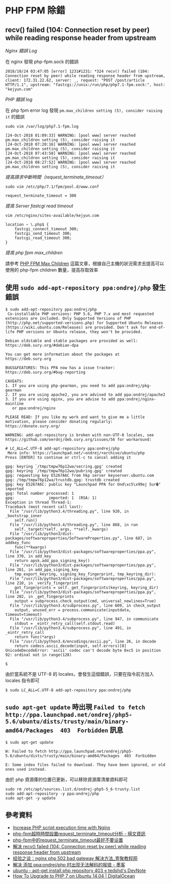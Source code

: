 # PHP FPM 除錯


## recv() failed (104: Connection reset by peer) while reading response header from upstream


*Nginx 錯誤 Log*

在 nginx 發現 php-fpm.sock 的錯誤

```
2018/10/24 03:47:05 [error] 1231#1231: *324 recv() failed (104: Connection reset by peer) while reading response header from upstream, client: 172.31.22.62, server: _, request: "POST /post/article HTTP/1.1", upstream: "fastcgi://unix:/run/php/php7.1-fpm.sock:", host: "kejyun.com"
```


*PHP 錯誤 log*

在 php fpm error log 發現 `pm.max_children setting (5), consider raising it` 的錯誤

```
sudo vim /var/log/php7.1-fpm.log
```

```
[24-Oct-2018 01:09:33] WARNING: [pool www] server reached pm.max_children setting (5), consider raising it
[24-Oct-2018 07:20:16] WARNING: [pool www] server reached pm.max_children setting (5), consider raising it
[24-Oct-2018 07:43:58] WARNING: [pool www] server reached pm.max_children setting (5), consider raising it
[24-Oct-2018 08:27:52] WARNING: [pool www] server reached pm.max_children setting (5), consider raising it
```


*提高請求中斷時間（request_terminate_timeout）*

```
sudo vim /etc/php/7.1/fpm/pool.d/www.conf
```

```
request_terminate_timeout = 300
```

*提高 Server fastcgi read timeout*

```
vim /etc/nginx/sites-available/kejyun.com
```

```
location ~ \.php$ {
    fastcgi_connect_timeout 300;
    fastcgi_send_timeout 300;
    fastcgi_read_timeout 300;
}
```

*提高 php fpm max_children*

請參考 [PHP FPM Max Children](./web-php-max-children.md) 這篇文章，根據自己主機的狀況需求去提高可以使用的 php-fpm children 數量，提高存取效率


## 使用 `sudo add-apt-repository ppa:ondrej/php` 發生錯誤


```
$ sudo add-apt-repository ppa:ondrej/php
 Co-installable PHP versions: PHP 5.6, PHP 7.x and most requested extensions are included. Only Supported Versions of PHP (http://php.net/supported-versions.php) for Supported Ubuntu Releases (https://wiki.ubuntu.com/Releases) are provided. Don't ask for end-of-life PHP versions or Ubuntu release, they won't be provided.

Debian oldstable and stable packages are provided as well: https://deb.sury.org/#debian-dpa

You can get more information about the packages at https://deb.sury.org

BUGS&FEATURES: This PPA now has a issue tracker:
https://deb.sury.org/#bug-reporting

CAVEATS:
1. If you are using php-gearman, you need to add ppa:ondrej/pkg-gearman
2. If you are using apache2, you are advised to add ppa:ondrej/apache2
3. If you are using nginx, you are advise to add ppa:ondrej/nginx-mainline
   or ppa:ondrej/nginx

PLEASE READ: If you like my work and want to give me a little motivation, please consider donating regularly: https://donate.sury.org/

WARNING: add-apt-repository is broken with non-UTF-8 locales, see
https://github.com/oerdnj/deb.sury.org/issues/56 for workaround:

# LC_ALL=C.UTF-8 add-apt-repository ppa:ondrej/php
 More info: https://launchpad.net/~ondrej/+archive/ubuntu/php
Press [ENTER] to continue or ctrl-c to cancel adding it

gpg: keyring `/tmp/tmpw76p12wa/secring.gpg' created
gpg: keyring `/tmp/tmpw76p12wa/pubring.gpg' created
gpg: requesting key E5267A6C from hkp server keyserver.ubuntu.com
gpg: /tmp/tmpw76p12wa/trustdb.gpg: trustdb created
gpg: key E5267A6C: public key "Launchpad PPA for Ond\xc5\x99ej Sur�" imported
gpg: Total number processed: 1
gpg:               imported: 1  (RSA: 1)
Exception in thread Thread-1:
Traceback (most recent call last):
  File "/usr/lib/python3.4/threading.py", line 920, in _bootstrap_inner
    self.run()
  File "/usr/lib/python3.4/threading.py", line 868, in run
    self._target(*self._args, **self._kwargs)
  File "/usr/lib/python3/dist-packages/softwareproperties/SoftwareProperties.py", line 687, in addkey_func
    func(**kwargs)
  File "/usr/lib/python3/dist-packages/softwareproperties/ppa.py", line 370, in add_key
    return apsk.add_ppa_signing_key()
  File "/usr/lib/python3/dist-packages/softwareproperties/ppa.py", line 261, in add_ppa_signing_key
    tmp_export_keyring, signing_key_fingerprint, tmp_keyring_dir):
  File "/usr/lib/python3/dist-packages/softwareproperties/ppa.py", line 210, in _verify_fingerprint
    got_fingerprints = self._get_fingerprints(keyring, keyring_dir)
  File "/usr/lib/python3/dist-packages/softwareproperties/ppa.py", line 202, in _get_fingerprints
    output = subprocess.check_output(cmd, universal_newlines=True)
  File "/usr/lib/python3.4/subprocess.py", line 609, in check_output
    output, unused_err = process.communicate(inputdata, timeout=timeout)
  File "/usr/lib/python3.4/subprocess.py", line 947, in communicate
    stdout = _eintr_retry_call(self.stdout.read)
  File "/usr/lib/python3.4/subprocess.py", line 491, in _eintr_retry_call
    return func(*args)
  File "/usr/lib/python3.4/encodings/ascii.py", line 26, in decode
    return codecs.ascii_decode(input, self.errors)[0]
UnicodeDecodeError: 'ascii' codec can't decode byte 0xc5 in position 92: ordinal not in range(128)

$
```

由於當系統不是 UTF-8 的 locales，會發生這個錯誤，只要在指令前方加入 locales 指令即可

```
$ sudo LC_ALL=C.UTF-8 add-apt-repository ppa:ondrej/php
```

## `sudo apt-get update` 時出現 `Failed to fetch http://ppa.launchpad.net/ondrej/php5-5.6/ubuntu/dists/trusty/main/binary-amd64/Packages  403  Forbidden` 訊息

```
$ sudo apt-get update

W: Failed to fetch http://ppa.launchpad.net/ondrej/php5-5.6/ubuntu/dists/trusty/main/binary-amd64/Packages  403  Forbidden

E: Some index files failed to download. They have been ignored, or old ones used instead.
```

由於 php 資源庫的位置已更新，可以移除資源庫清單資料即可

```
sudo rm /etc/apt/sources.list.d/ondrej-php5-5_6-trusty.list
sudo add-apt-repository -y ppa:ondrej/php
sudo apt-get -y update
```



## 參考資料
* [Increase PHP script execution time with Nginx](https://easyengine.io/tutorials/php/increase-script-execution-time/)
* [php-fpm超時時間設置request_terminate_timeout分析 - 掃文資訊](https://hk.saowen.com/a/00daab29e1dfee5e8354f200fe27332a159c0de9dff687600e312585ef630f7a)
* [php-fpm中的request_terminate_timeout最好不要设置](http://www.onepx.com/php-fpm-request-terminate-timeout.html)
* [解决 recv() failed (104: Connection reset by peer) while reading response header from upstream](http://www.apkfuns.com/-e8-bd-ac-e8-a7-a3-e5-86-b3-recv-failed-104-connection-reset-by-peer-while-reading-response-header-from-upstream/)
* [经验之谈：nginx php 502 bad gateway 解决方法_壹聚教程网](http://www.111cn.net/sys/nginx/56291.htm)
* [解决 添加 ppa:ondrej/php 时出现无法解码的报错 - 墨客](https://mokiee.com/code/150)
* [ubuntu - apt-get install php repository 403 « tedshd's DevNote](http://tedshd.logdown.com/posts/2472689)
* [How To Upgrade to PHP 7 on Ubuntu 14.04 | DigitalOcean](https://www.digitalocean.com/community/tutorials/how-to-upgrade-to-php-7-on-ubuntu-14-04)
